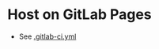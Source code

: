 # Host on GitLab Pages

- See [.gitlab-ci.yml](https://github.com/gregruthenbeck/cavapa_docs/blob/master/.gitlab-ci.yml)
